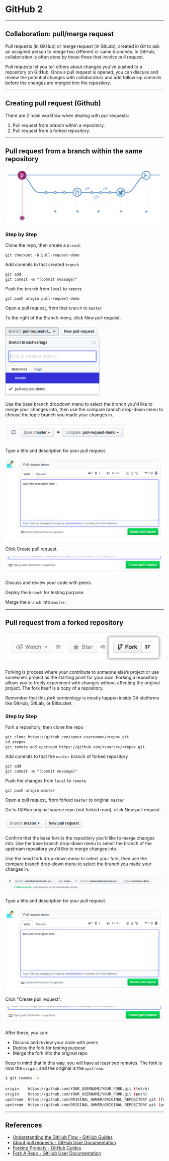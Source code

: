# GitHub 2

---

## Collaboration: pull/merge request

Pull requests (in GitHub) or merge request (in GitLab), created in Git to ask an assigned person to merge two different or same branches. In GitHub, collaboration is often done by these flows that involve pull request.

Pull requests let you tell others about changes you've pushed to a repository on GitHub. Once a pull request is opened, you can discuss and review the potential changes with collaborators and add follow-up commits before the changes are merged into the repository.

---

## Creating pull request (Github)

There are 2 main workflow when dealing with pull requests:

1.  Pull request from branch within a repository.
1.  Pull request from a forked repository.

---

## Pull request from a branch within the same repository

[![](./assets/github-flow.png)](https://guides.github.com/introduction/flow)

### Step by Step

Clone the repo, then create a `branch`

```
git checkout -b pull-request-demo
```

Add commits to that created `branch`

```
git add
git commit -m "[commit message]"
```

Push the `branch` from `local` to `remote`

```
git push origin pull-request-demo
```

Open a pull request, from that `branch` to `master`

To the right of the Branch menu, click New pull request.

![](./assets/select-branch.png)

Use the base branch dropdown menu to select the branch you'd like to merge your changes into, then use the compare branch drop-down menu to choose the topic branch you made your changes in.

![](./assets/select-branch-2.png)

Type a title and description for your pull request.

![](./assets/add-title-and-description.png)

Click Create pull request.

![](./assets/create-pull-request-button.png)

Discuss and review your code with peers.

Deploy the `branch` for testing purpose.

Merge the `branch` into `master`.

---

## Pull request from a forked repository

[![](./assets/github-fork.png)](https://guides.github.com/activities/forking)

Forking is process where your contribute to someone else’s project or use someone’s project as the starting point for your own. Forking a repository allows you to freely experiment with changes without affecting the original project. The fork itself is a copy of a repository.

Remember that this _fork_ terminology is mostly happen inside Git platforms like GitHub, GitLab, or Bitbucket.

### Step by Step

Fork a repository, then clone the repo

```
git clone https://github.com/<your-username>/<repo>.git
cd <repo>
git remote add upstream https://github.com/<source>/<repo>.git
```

Add commits to that the `master` branch of forked repository

```
git add
git commit -m "[commit message]"
```

Push the changes from `local` to `remote`

```
git push origin master
```

Open a pull request, from forked `master` to original `master`

Go to GitHub original source repo (not forked repo), click New pull request.

![](./assets/new-pull-request-master.png)

Confirm that the base fork is the repository you'd like to merge changes into. Use the base branch drop-down menu to select the branch of the upstream repository you'd like to merge changes into.

Use the head fork drop-down menu to select your fork, then use the compare branch drop-down menu to select the branch you made your changes in.

![](./assets/select-base-and-head-fork.png)

Type a title and description for your pull request.

![](./assets/add-title-and-description.png)

Click "Create pull request".

![](./assets/create-pull-request-button.png)

After these, you can:

* Discuss and review your code with peers
* Deploy the fork for testing purpose
* Merge the fork into the original repo

Keep in mind that in this way, you will have at least two remotes. The fork is now the `origin`, and the original is the `upstream`.

```sh
$ git remote -v

origin    https://github.com/YOUR_USERNAME/YOUR_FORK.git (fetch)
origin    https://github.com/YOUR_USERNAME/YOUR_FORK.git (push)
upstream  https://github.com/ORIGINAL_OWNER/ORIGINAL_REPOSITORY.git (fetch)
upstream  https://github.com/ORIGINAL_OWNER/ORIGINAL_REPOSITORY.git (push)
```

---

## References

* [Understanding the GitHub Flow - GitHub Guides](https://guides.github.com/introduction/flow)
* [About pull requests - GitHub User Documentation](https://help.github.com/articles/about-pull-requests)
* [Forking Projects - GitHub Guides](https://guides.github.com/activities/forking)
* [Fork A Repo - GitHub User Documentation](https://help.github.com/articles/fork-a-repo)
